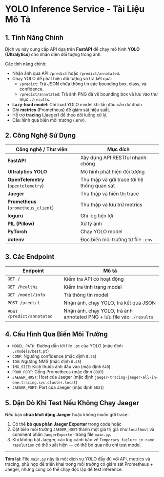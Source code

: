 
# YOLO Inference Service - Tài Liệu Mô Tả

## 1. Tính Năng Chính
Dịch vụ này cung cấp API dựa trên **FastAPI** để chạy mô hình **YOLO (Ultralytics)** cho nhận diện đối tượng trong ảnh.

Các tính năng chính:
- Nhận ảnh qua API `/predict` hoặc `/predict/annotated`.
- Chạy YOLO để phát hiện đối tượng và trả kết quả:
  - `/predict`: Trả JSON chứa thông tin các bounding box, class, và confidence.
  - `/predict/annotated`: Trả ảnh PNG đã vẽ bounding box và lưu vào thư mục `./results`.
- **Lazy-load model**: Chỉ load YOLO model khi lần đầu cần dự đoán.
- Ghi **metrics** (Prometheus) để giám sát hiệu suất.
- Hỗ trợ **tracing** (Jaeger) để theo dõi luồng xử lý.
- Cấu hình qua biến môi trường (.env).

## 2. Công Nghệ Sử Dụng
| Công nghệ / Thư viện          | Mục đích |
|-------------------------------|----------|
| **FastAPI**                   | Xây dựng API RESTful nhanh chóng |
| **Ultralytics YOLO**          | Mô hình phát hiện đối tượng |
| **OpenTelemetry** (`opentelemetry`) | Thu thập và gửi trace tới hệ thống quan sát |
| **Jaeger**                    | Thu thập và hiển thị trace |
| **Prometheus** (`prometheus_client`) | Thu thập và lưu trữ metrics |
| **loguru**                    | Ghi log tiện lợi |
| **PIL (Pillow)**              | Xử lý ảnh |
| **PyTorch**                   | Chạy YOLO model |
| **dotenv**                    | Đọc biến môi trường từ file `.env` |

## 3. Các Endpoint
| Endpoint                | Mô tả |
|-------------------------|-------|
| `GET /`                 | Kiểm tra API có hoạt động |
| `GET /healthz`          | Kiểm tra tình trạng model |
| `GET /model/info`       | Trả thông tin model |
| `POST /predict`         | Nhận ảnh, chạy YOLO, trả kết quả JSON |
| `POST /predict/annotated` | Nhận ảnh, chạy YOLO, trả ảnh annotated PNG + lưu file vào `./results` |

## 4. Cấu Hình Qua Biến Môi Trường
- `MODEL_PATH`: Đường dẫn tới file `.pt` của YOLO (mặc định `./models/best.pt`)
- `CONF`: Ngưỡng confidence (mặc định `0.25`)
- `IOU`: Ngưỡng NMS (mặc định `0.45`)
- `IMG_SIZE`: Kích thước ảnh đầu vào (mặc định `640`)
- `PROM_PORT`: Cổng Prometheus (mặc định `8097`)
- `JAEGER_HOST`: Host của Jaeger (mặc định `jaeger-tracing-jaeger-all-in-one.tracing.svc.cluster.local`)
- `JAEGER_PORT`: Port của Jaeger (mặc định `6831`)

## 5. Dặn Dò Khi Test Nếu Không Chạy Jaeger
Nếu bạn **chưa khởi động Jaeger** hoặc không muốn gửi trace:
1. Có thể **bỏ qua phần Jaeger Exporter** trong code hoặc
2. Đặt biến môi trường `JAEGER_HOST` thành một giá trị giả như `localhost` và comment phần `JaegerExporter` trong file `main.py`.
3. Khi không bật Jaeger, các log cảnh báo về `Temporary failure in name resolution` có thể xuất hiện — có thể bỏ qua nếu chỉ test model.

---
**Tóm lại**: File `main.py` này là một dịch vụ YOLO đầy đủ với API, metrics và tracing, phù hợp để triển khai trong môi trường có giám sát Prometheus + Jaeger, nhưng cũng có thể chạy độc lập để test inference.